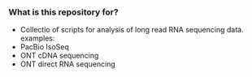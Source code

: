 ### What is this repository for? ###

* Collectio of scripts for analysis of long read RNA sequencing data. examples:
* PacBio IsoSeq
* ONT cDNA sequencing
* ONT direct RNA sequencing